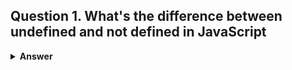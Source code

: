 ## Question 1. What's the difference between undefined and not defined in JavaScript
<details><summary><b>Answer</b></summary>
In JavaScript if you try to use a variable that doesn't exist and has not been declared, then JavaScript will throw an error `var name is not defined` and the script will stop executing thereafter. But If you use `typeof undeclared_variable` then it will return `undefined`.

Before starting further discussion let's understand the difference between declaration and definition.
